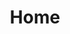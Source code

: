 ---
home: true
title: Home
heroImage: /logos/logo.png
actions:
    - text: COMMENCER
      link: /fr/welcome/introduction.html
      type: primary

footer:  Crown Copyright & ISC | Copyright © 2025 Fisheries and Oceans Canada
---